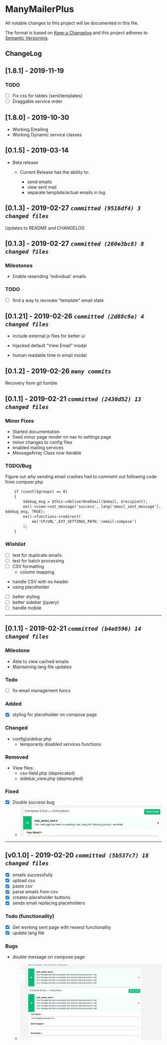 # ManyMailerPlus

All notable changes to this project will be documented in this file.

The format is based on [Keep a Changelog](https://keepachangelog.com/) and this project adheres to [Semantic Versioning](https://semver.org/).

## ChangeLog

## [1.8.1] - 2019-11-19
### TODO
- [ ] Fix css for tables (sent/templates)
- [ ] Draggable service order

## [1.8.0] - 2019-10-30
- Working Emailing
- Working Dynamic service classes

## [0.1.5] - 2019-03-14

- Beta release

  - Current Release has the ability to:

    - send emails
    - view sent mail
    - separate template/actual emails in log

## [0.1.3] - 2019-02-27 ***`committed (9516df4) 3 changed files`***

Updates to README and CHANGELOG

## [0.1.3] - 2019-02-27 ***`committed (260e3bc8) 8 changed files`***

### Milestones

- Enable resending 'individual' emails

### TODO

- [ ] find a way to recreate "template" email state

## [0.1.21] - 2019-02-26 ***`committed (2d88c9a) 4 changed files`***

- include external js files for better ui
- hijacked default "View Email" modal

- human readable time in email modal

## [0.1.2] - 2019-02-26 ***`many commits`***

Recovery from git fumble

## [0.1.1] - 2019-02-21 ***`committed (2430d52) 13 changed files`***

### Minor Fixes

- Started documentation
- fixed minor page render on nav to settings page
- minor changes to config files
- enabled mailing services
- MessageArray Class now iterable

### TODO/Bug

Figure out why sending email crashes had to comment out following code from compser.php

```//  Send a single email
    if (count($groups) == 0)
    {
        $debug_msg = $this->deliverOneEmail($email, $recipient);
        ee()->view->set_message('success', lang('email_sent_message'), $debug_msg, TRUE);
        ee()->functions->redirect(
            ee('CP/URL',EXT_SETTINGS_PATH.'/email:compose')
        );
    }
```

### *Wishlist*

- [ ] test for duplicate emails
- [ ] test for batch processing
- [ ] CSV formatting
  - column mapping
- handle CSV with no header
- using placeholder
- [ ] better styling
- [ ] better sidebar (jquery)
- [ ] handle mobile

---

## [0.1.1] - 2019-02-21 ***`committed (b4e8596) 14 changed files`***

### Milestone

- Able to view cached emails
- Maintaining lang file updates

### Todo

- [ ] fix email management funcs

### Added

- [x] styling for placeholder on compose page

### Changed

- config\sidebar.php
  - temporarily disabled services functions

### Removed

- View files:
  - csv-field.php (deprecated)
  - sidebar_view.php (deprecated)

### Fixed

- [x] Double success bug
  - ![Double Message Fix](./images/double_message_fix.png)

---

## [v0.1.0] - 2019-02-20 ***`committed (5b537c7) 18 changed files`***

- [x] emails successfully
- [x] upload csv
- [x] paste csv
- [x] parse emails from csv
- [x] creates placeholder buttons
- [x] sends email replacing placeholders

### Todo (functionality)

- [x] Get working sent page with resend functionality
- [x] update lang file

### Bugs

- double message on compose page

  - ![Double Message](./images/double_messages.png)